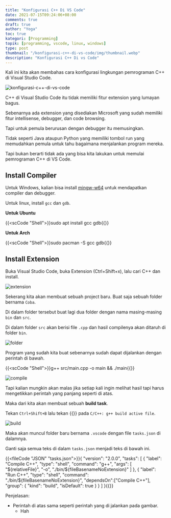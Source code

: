```yaml
---
title: "Konfigurasi C++ Di VS Code"
date: 2021-07-15T09:24:06+08:00
comments: true
draft: true
author: "Yoga"
toc: true
kategori: [Programming]
topik: [programming, vscode, linux, windows]
type: post
thumbnail: "/konfigurasi-c++-di-vs-code/img/thumbnail.webp"
description: "Konfigurasi C++ Di vs Code"
---
```


Kali ini kita akan membahas cara konfigurasi lingkungan pemrograman C++ di Visual Studio Code.

<!--more-->

![konfigurasi-c++-di-vs-code](/konfigurasi-c++-di-vs-code/img/thumbnail.webp)

C++ di Visual Studio Code itu tidak memiliki fitur extension yang lumayan bagus.

Sebenarnya ada extension yang disediakan Microsoft yang sudah memiliki fitur intellisense, debugger, dan code browsing.

Tapi untuk pemula berurusan dengan debugger itu memusingkan.

Tidak seperti Java ataupun Python yang memiliki tombol run yang memudahkan pemula untuk tahu bagaimana menjalankan program mereka.

Tapi bukan berarti tidak ada yang bisa kita lakukan untuk memulai pemrograman C++ di VS Code.

## Install Compiler

Untuk Windows, kalian bisa install [mingw-w64](http://mingw-w64.org/doku.php) untuk mendapatkan compiler dan debugger.

Untuk linux, install `gcc` dan `gdb`.

**Untuk Ubuntu**

{{<scCode "Shell">}}sudo apt install gcc gdb{{</scCode>}}

**Untuk Arch**

{{<scCode "Shell">}}sudo pacman -S gcc gdb{{</scCode>}}

## Install Extension

Buka Visual Studio Code, buka Extension (Ctrl+Shift+x), lalu cari C++ dan install.

![extension](/konfigurasi-c++-di-vs-code/img/extension.webp)

Sekerang kita akan membuat sebuah project baru. Buat saja sebuah folder bernama `Coba`.

Di dalam folder tersebut buat lagi dua folder dengan nama masing-masing `bin` dan `src`.

Di dalam folder `src` akan berisi file `.cpp` dan hasil compilenya akan ditaruh di folder `bin`.

![folder](/konfigurasi-c++-di-vs-code/img/folder.webp)

Program yang sudah kita buat sebenarnya sudah dapat dijalankan dengan perintah di bawah.

{{<scCode "Shell">}}g++ src/main.cpp -o main && ./main{{</scCode>}}

![compile](/konfigurasi-c++-di-vs-code/img/compile.webp)

Tapi kalian mungkin akan malas jika setiap kali ingin melihat hasil tapi harus mengetikkan perintah yang panjang seperti di atas.

Maka dari kita akan membuat sebuah **build task**.

Tekan `Ctrl+Shift+B` lalu tekan {{<scIcon class="fa fa-cog">}} pada `C/C++: g++ build active file`.

![build](/konfigurasi-c++-di-vs-code/img/build.webp)

Maka akan muncul folder baru bernama `.vscode` dengan file `tasks.json` di dalamnya.

Ganti saja semua teks di dalam `tasks.json` menjadi teks di bawah ini.

{{<fileCode "JSON" "tasks.json">}}{
    "version": "2.0.0",
    "tasks": [
        {
            "label": "Compile C++",
            "type": "shell",
            "command": "g++",
            "args": [
                "${relativeFile}",
                "-o",
                "./bin/${fileBasenameNoExtension}"
            ]
        },
        {
            "label": "Run C++",
            "type": "shell",
            "command": "./bin/${fileBasenameNoExtension}",
            "dependsOn":["Compile C++"],
            "group": {
                "kind": "build",
                "isDefault": true
            }
        }
    ]
}{{</fileCode>}}

Penjelasan:
+ Perintah di atas sama seperti perintah yang di jalankan pada gambar.
    - Hah